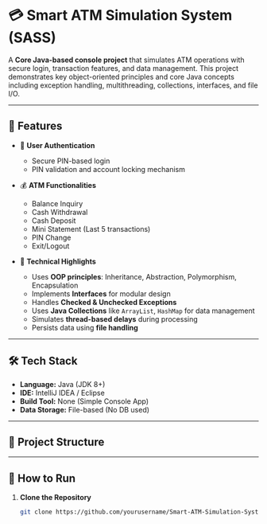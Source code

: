 # 💳 Smart ATM Simulation System (SASS)

A **Core Java-based console project** that simulates ATM operations with secure login, transaction features, and data management. This project demonstrates key object-oriented principles and core Java concepts including exception handling, multithreading, collections, interfaces, and file I/O.

---

## 📌 Features

- 🔐 **User Authentication**
  - Secure PIN-based login
  - PIN validation and account locking mechanism
  
- 💰 **ATM Functionalities**
  - Balance Inquiry
  - Cash Withdrawal
  - Cash Deposit
  - Mini Statement (Last 5 transactions)
  - PIN Change
  - Exit/Logout

- 🧠 **Technical Highlights**
  - Uses **OOP principles**: Inheritance, Abstraction, Polymorphism, Encapsulation
  - Implements **Interfaces** for modular design
  - Handles **Checked & Unchecked Exceptions**
  - Uses **Java Collections** like `ArrayList`, `HashMap` for data management
  - Simulates **thread-based delays** during processing
  - Persists data using **file handling**

---

## 🛠️ Tech Stack

- **Language:** Java (JDK 8+)
- **IDE:** IntelliJ IDEA / Eclipse
- **Build Tool:** None (Simple Console App)
- **Data Storage:** File-based (No DB used)

---

## 📂 Project Structure





---

## 🚀 How to Run

1. **Clone the Repository**
   ```bash
   git clone https://github.com/yourusername/Smart-ATM-Simulation-System.git
